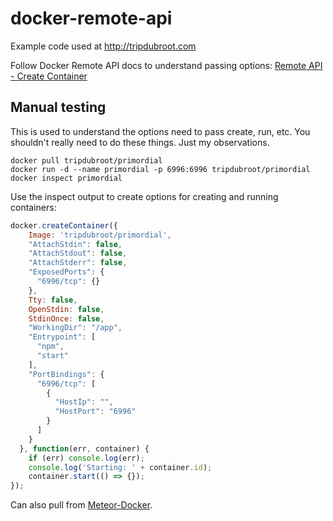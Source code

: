 # docker-remote-api
Example code used at http://tripdubroot.com

Follow Docker Remote API docs to understand passing options: [Remote API - Create Container](https://docs.docker.com/engine/reference/api/docker_remote_api_v1.24/#/create-a-container)

## Manual testing
This is used to understand the options need to pass create, run, etc. You shouldn't really need to do these things. Just my observations. 

```
docker pull tripdubroot/primordial
docker run -d --name primordial -p 6996:6996 tripdubroot/primordial
docker inspect primordial
```

Use the inspect output to create options for creating and running containers:

```JavaScript
docker.createContainer({
    Image: 'tripdubroot/primordial',
    "AttachStdin": false,
    "AttachStdout": false,
    "AttachStderr": false,
    "ExposedPorts": {
      "6996/tcp": {}
    },
    Tty: false,
    OpenStdin: false,
    StdinOnce: false,
    "WorkingDir": "/app",
    "Entrypoint": [
      "npm",
      "start"
    ],
    "PortBindings": {
      "6996/tcp": [
        {
          "HostIp": "",
          "HostPort": "6996"
        }
      ]
    }
  }, function(err, container) {
    if (err) console.log(err);
    console.log('Starting: ' + container.id);
    container.start(() => {});
});
```

Can also pull from [Meteor-Docker](https://github.com/djedi23/meteor-docker/blob/3c323daba574f0354e12efe6b237e83fdddd76b3/server/methods.js#L705).
